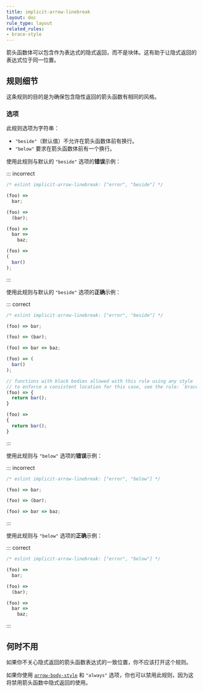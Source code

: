 ```yaml
---
title: implicit-arrow-linebreak
layout: doc
rule_type: layout
related_rules:
- brace-style
---
```


箭头函数体可以包含作为表达式的隐式返回，而不是块体。这有助于让隐式返回的表达式位于同一位置。

## 规则细节

这条规则的目的是为确保包含隐性返回的箭头函数有相同的风格。

### 选项

此规则选项为字符串：

* `"beside"`（默认值）不允许在箭头函数体前有换行。
* `"below"` 要求在箭头函数体前有一个换行。

使用此规则与默认的 `"beside"` 选项的**错误**示例：

::: incorrect

```js
/* eslint implicit-arrow-linebreak: ["error", "beside"] */

(foo) =>
  bar;

(foo) =>
  (bar);

(foo) =>
  bar =>
    baz;

(foo) =>
(
  bar()
);
```

:::

使用此规则与默认的 `"beside"` 选项的**正确**示例：

::: correct

```js
/* eslint implicit-arrow-linebreak: ["error", "beside"] */

(foo) => bar;

(foo) => (bar);

(foo) => bar => baz;

(foo) => (
  bar()
);

// functions with block bodies allowed with this rule using any style
// to enforce a consistent location for this case, see the rule: `brace-style`
(foo) => {
  return bar();
}

(foo) =>
{
  return bar();
}
```

:::

使用此规则与 `"below"` 选项的**错误**示例：

::: incorrect

```js
/* eslint implicit-arrow-linebreak: ["error", "below"] */

(foo) => bar;

(foo) => (bar);

(foo) => bar => baz;
```

:::

使用此规则与 `"below"` 选项的**正确**示例：

::: correct

```js
/* eslint implicit-arrow-linebreak: ["error", "below"] */

(foo) =>
  bar;

(foo) =>
  (bar);

(foo) =>
  bar =>
    baz;
```

:::

## 何时不用

如果你不关心隐式返回的箭头函数表达式的一致位置，你不应该打开这个规则。

如果你使用 [`arrow-body-style`](arrow-body-style) 和 `"always"` 选项，你也可以禁用此规则，因为这将禁用箭头函数中隐式返回的使用。
